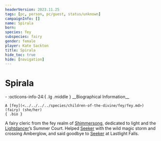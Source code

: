 ```yaml
---
headerVersion: 2023.11.25
tags: [pc, person, pc/guest, status/unknown]
campaignInfo: []
name: Spirala
born:
species: fey
subspecies: fairy
gender: female
player: Kate Sackton
title: Spirala
hide_toc: true
hide: [navigation]
---
```

# Spirala
<div class="grid cards ext-narrow-margin ext-one-column" markdown>
- :octicons-info-24:{ .lg .middle } __Biographical Information__

    A [fey](<../../../../species/children-of-the-divine/fey/fey.md>) (fairy) (she/her)  
    { .bio }

</div>


A fairy cleric from the fey realm of [Shimmersong](<../../../../cosmology/multiverse/echo-realms/feywild/shimmersong.md>), dedicated to light and the [Lightdancer](<../../../extraplanar-powers/lightdancer.md>)’s Summer Court. Helped [Seeker](<../seeker.md>) with the wild magic storm and crossing Amberglow, and said goodbye to [Seeker](<../seeker.md>) at Lastlight Falls.